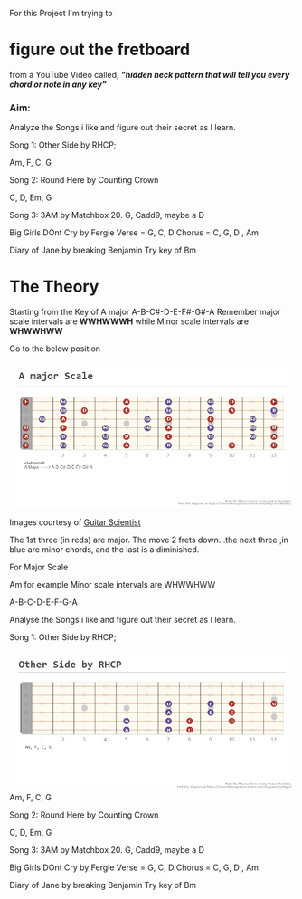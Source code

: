 For this Project I'm trying to
# figure out the fretboard
from a YouTube Video called, ***"hidden neck pattern that will tell you every chord or note in any key"***

### Aim:
Analyze the Songs i like and figure out their secret as I learn.

Song 1: Other Side by RHCP;

Am, F, C, G

Song 2: Round Here by Counting Crown

C, D, Em, G

Song 3: 3AM by Matchbox 20.
G, Cadd9, maybe a D

Big Girls DOnt Cry by Fergie
Verse = G, C, D
Chorus = C, G, D , Am

Diary of Jane by breaking Benjamin
Try key of Bm


# The Theory

Starting from the Key of A major
	A-B-C#-D-E-F#-G#-A
Remember major scale intervals are **WWHWWWH** while Minor scale intervals are **WHWWHWW**

Go to the below position

![Position 1 of major scale](AMajorScale.png)



Images courtesy of [Guitar Scientist](https://www.guitarscientist.com/generator/)

The 1st three (in reds) are major.
The move 2 frets down...the next three ,in blue are minor chords, and the last is a diminished.


For Major Scale

Am for example
Minor scale intervals are WHWWHWW

A-B-C-D-E-F-G-A

Analyse the Songs i like and figure out their secret as I learn.

Song 1: Other Side by RHCP;

![image](Other_Side_by_RHCP.png)
Am, F, C, G

Song 2: Round Here by Counting Crown

C, D, Em, G

Song 3: 3AM by Matchbox 20.
G, Cadd9, maybe a D

Big Girls DOnt Cry by Fergie
Verse = G, C, D
Chorus = C, G, D , Am

Diary of Jane by breaking Benjamin
Try key of Bm

